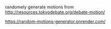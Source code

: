 randomely generate motions from http://resources.tokyodebate.org/debate-motion/

https://random-motions-generator.onrender.com/
